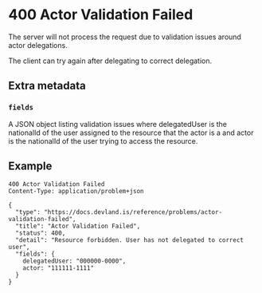 # 400 Actor Validation Failed

The server will not process the request due to validation issues around actor delegations.

The client can try again after delegating to correct delegation.

## Extra metadata

### `fields`

A JSON object listing validation issues where delegatedUser is the nationalId of the user assigned to the resource that the actor is a and actor is the nationalId of the user trying to access the resource.


## Example

```
400 Actor Validation Failed
Content-Type: application/problem+json

{
  "type": "https://docs.devland.is/reference/problems/actor-validation-failed",
  "title": "Actor Validation Failed",
  "status": 400,
  "detail": "Resource forbidden. User has not delegated to correct user",
  "fields": {
    delegatedUser: "000000-0000",
    actor: "111111-1111"
  }
}
```
